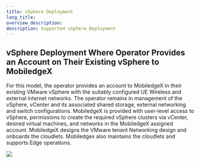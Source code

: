 ```yaml
---
title: vSphere Deployment
long_title:
overview_description:
description: Supported vSphere Deployment
---
```


## vSphere Deployment Where Operator Provides an Account on Their Existing vSphere to MobiledgeX

For this model, the operator provides an account to MobiledgeX in their existing VMware vSphere with the suitably configured UE Wireless and external internet networks. The operator remains in management of the vSphere, vCenter and its associated shared storage, external networking and switch configurations. MobiledgeX is provided with user-level access to vSphere, permissions to create the required vSphere clusters via vCenter, desired virtual machines, and networks in the MobiledgeX assigned account. MobiledgeX designs the VMware tenant Networking design and onboards the cloudlets. Mobiledgex also maintains the cloudlets and supports Edge operations.

![](/assets/cloudlet-deployment-operator/scenario2b-RA.png "")

